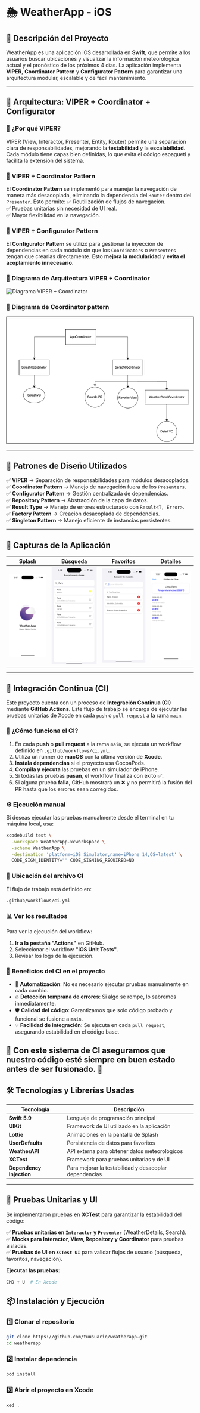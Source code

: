 # 🌦️ WeatherApp - iOS

## 📌 Descripción del Proyecto
WeatherApp es una aplicación iOS desarrollada en **Swift**, que permite a los usuarios buscar ubicaciones y visualizar la información meteorológica actual y el pronóstico de los próximos 4 días. La aplicación implementa **VIPER**, **Coordinator Pattern** y **Configurator Pattern** para garantizar una arquitectura modular, escalable y de fácil mantenimiento.

---

## 🚀 Arquitectura: VIPER + Coordinator + Configurator

### 📌 **¿Por qué VIPER?**
VIPER (View, Interactor, Presenter, Entity, Router) permite una separación clara de responsabilidades, mejorando la **testabilidad** y la **escalabilidad**. Cada módulo tiene capas bien definidas, lo que evita el código espagueti y facilita la extensión del sistema.

### 📌 **VIPER + Coordinator Pattern**
El **Coordinator Pattern** se implementó para manejar la navegación de manera más desacoplada, eliminando la dependencia del `Router` dentro del `Presenter`. Esto permite:
✅ Reutilización de flujos de navegación.  
✅ Pruebas unitarias sin necesidad de UI real.  
✅ Mayor flexibilidad en la navegación.

### 📌 **VIPER + Configurator Pattern**
El **Configurator Pattern** se utilizó para gestionar la inyección de dependencias en cada módulo sin que los `Coordinators` o `Presenters` tengan que crearlas directamente. Esto **mejora la modularidad** y **evita el acoplamiento innecesario**.

### 📌 **Diagrama de Arquitectura VIPER + Coordinator**
![Diagrama VIPER + Coordinator](docs/diagrams/architecture.jpeg)


### 📌 **Diagrama de Coordinator pattern**
![Diagrama VIPER + Coordinator](docs/diagrams/coordinator.drawio.png)

---

## 📐 Patrones de Diseño Utilizados

✅ **VIPER** → Separación de responsabilidades para módulos desacoplados.  
✅ **Coordinator Pattern** → Manejo de navegación fuera de los `Presenters`.  
✅ **Configurator Pattern** → Gestión centralizada de dependencias.  
✅ **Repository Pattern** → Abstracción de la capa de datos.  
✅ **Result Type** → Manejo de errores estructurado con `Result<T, Error>`.  
✅ **Factory Pattern** → Creación desacoplada de dependencias.  
✅ **Singleton Pattern** → Manejo eficiente de instancias persistentes.  

---

## 📸 Capturas de la Aplicación

| Splash | Búsqueda | Favoritos | Detalles |
|--------|---------|-----------|----------|
| ![Splash](docs/screenshot/splash.png) | ![Búsqueda](docs/screenshot/search.png) | ![Favoritos](docs/screenshot/favorites.png) | ![Detalles](docs/screenshot/detail.png) |

---

## 🚀 Integración Continua (CI)

Este proyecto cuenta con un proceso de **Integración Continua (CI)** mediante **GitHub Actions**. Este flujo de trabajo se encarga de ejecutar las pruebas unitarias de Xcode en cada `push` o `pull request` a la rama `main`.

### 📌 **¿Cómo funciona el CI?**
1. En cada **push** o **pull request** a la rama `main`, se ejecuta un workflow definido en `.github/workflows/ci.yml`.
2. Utiliza un runner de **macOS** con la última versión de **Xcode**.
3. **Instala dependencias** si el proyecto usa CocoaPods.
4. **Compila y ejecuta** las pruebas en un simulador de iPhone.
5. Si todas las pruebas **pasan**, el workflow finaliza con éxito ✅.
6. Si alguna prueba **falla**, GitHub mostrará un ❌ y no permitirá la fusión del PR hasta que los errores sean corregidos.

### ⚙️ **Ejecución manual**
Si deseas ejecutar las pruebas manualmente desde el terminal en tu máquina local, usa:
```bash
xcodebuild test \
  -workspace WeatherApp.xcworkspace \
  -scheme WeatherApp \
  -destination 'platform=iOS Simulator,name=iPhone 14,OS=latest' \
  CODE_SIGN_IDENTITY="" CODE_SIGNING_REQUIRED=NO
```


### 📂 **Ubicación del archivo CI**
El flujo de trabajo está definido en:
```bash
.github/workflows/ci.yml
```

### 📊 **Ver los resultados**
Para ver la ejecución del workflow:
1. **Ir a la pestaña "Actions"** en GitHub.
2. Seleccionar el workflow **"iOS Unit Tests"**.
3. Revisar los logs de la ejecución.

### 🚀 **Beneficios del CI en el proyecto**
- 📌 **Automatización**: No es necesario ejecutar pruebas manualmente en cada cambio.
- 🔥 **Detección temprana de errores**: Si algo se rompe, lo sabremos inmediatamente.
- 🛡️ **Calidad del código**: Garantizamos que solo código probado y funcional se fusione a `main`.
- 💡 **Facilidad de integración**: Se ejecuta en cada `pull request`, asegurando estabilidad en el código base.

🚀 **Con este sistema de CI aseguramos que nuestro código esté siempre en buen estado antes de ser fusionado.** 🚀
---

## 🛠️ Tecnologías y Librerías Usadas
| Tecnología | Descripción |
|------------|------------|
| **Swift 5.9** | Lenguaje de programación principal |
| **UIKit** | Framework de UI utilizado en la aplicación |
| **Lottie** | Animaciones en la pantalla de Splash |
| **UserDefaults** | Persistencia de datos para favoritos |
| **WeatherAPI** | API externa para obtener datos meteorológicos |
| **XCTest** | Framework para pruebas unitarias y de UI |
| **Dependency Injection** | Para mejorar la testabilidad y desacoplar dependencias |

---

## 🧪 Pruebas Unitarias y UI
Se implementaron pruebas en **XCTest** para garantizar la estabilidad del código:

✅ **Pruebas unitarias en `Interactor` y `Presenter`** (WeatherDetails, Search).  
✅ **Mocks para Interactor, View, Repository y Coordinator** para pruebas aisladas.  
✅ **Pruebas de UI en `XCTest UI`** para validar flujos de usuario (búsqueda, favoritos, navegación).  

**Ejecutar las pruebas:**
```bash
CMD + U  # En Xcode
```
## 📦 Instalación y Ejecución

### 1️⃣ Clonar el repositorio
```bash
git clone https://github.com/tuusuario/weatherapp.git
cd weatherapp
```

### 2️⃣ Instalar dependencia
```bash
pod install 
```
### 3️⃣ Abrir el proyecto en Xcode
```bash
xed .
```

